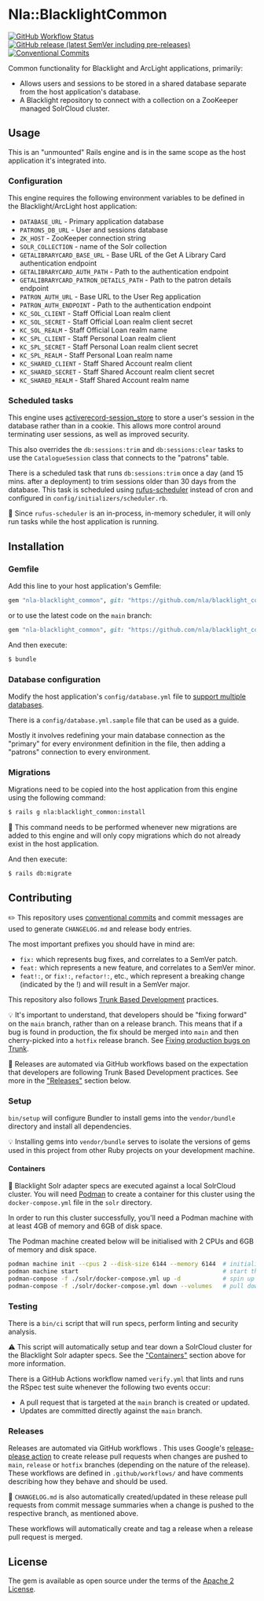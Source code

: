 # Nla::BlacklightCommon

[![GitHub Workflow Status](https://img.shields.io/github/actions/workflow/status/nla/blacklight_common/verify.yml?branch=main&logo=github)](https://github.com/nla/blacklight_common/actions/workflows/verify.yml)
[![GitHub release (latest SemVer including pre-releases)](https://img.shields.io/github/v/release/nla/blacklight_common?include_prereleases)](https://github.com/nla/blacklight_common/releases/latest)
[![Conventional Commits](https://img.shields.io/badge/Conventional%20Commits-1.0.0-%23FE5196?logo=conventionalcommits&logoColor=white)](https://conventionalcommits.org)

Common functionality for Blacklight and ArcLight applications, primarily:

- Allows users and sessions to be stored in a shared database separate from the host application's database.
- A Blacklight repository to connect with a collection on a ZooKeeper managed SolrCloud cluster.

## Usage
This is an "unmounted" Rails engine and is in the same scope as the host application it's integrated into.

### Configuration
This engine requires the following environment variables to be defined in the Blacklight/ArcLight
host application:

* `DATABASE_URL` - Primary application database
* `PATRONS_DB_URL` - User and sessions database
* `ZK_HOST` - ZooKeeper connection string
* `SOLR_COLLECTION` - name of the Solr collection
* `GETALIBRARYCARD_BASE_URL` - Base URL of the Get A Library Card authentication endpoint
* `GETALIBRARYCARD_AUTH_PATH` - Path to the authentication endpoint
* `GETALIBRARYCARD_PATRON_DETAILS_PATH` - Path to the patron details endpoint
* `PATRON_AUTH_URL` - Base URL to the User Reg application
* `PATRON_AUTH_ENDPOINT` - Path to the authentication endpoint
* `KC_SOL_CLIENT` - Staff Official Loan realm client
* `KC_SOL_SECRET` - Staff Official Loan realm client secret
* `KC_SOL_REALM` - Staff Official Loan realm name
* `KC_SPL_CLIENT` - Staff Personal Loan realm client
* `KC_SPL_SECRET` - Staff Personal Loan realm client secret
* `KC_SPL_REALM` - Staff Personal Loan realm name
* `KC_SHARED_CLIENT` - Staff Shared Account realm client
* `KC_SHARED_SECRET` - Staff Shared Account realm client secret
* `KC_SHARED_REALM` - Staff Shared Account realm name

### Scheduled tasks
This engine uses [activerecord-session_store](https://github.com/rails/activerecord-session_store)
to store a user's session in the database rather than in a cookie. This allows more control around
terminating user sessions, as well as improved security.

This also overrides the `db:sessions:trim` and `db:sessions:clear` tasks to use the
`CatalogueSession` class that connects to the "patrons" table.

There is a scheduled task that runs `db:sessions:trim` once a day (and 15 mins. after a deployment)
to trim sessions older than 30 days from the database. This task is scheduled using
[rufus-scheduler](https://github.com/jmettraux/rufus-scheduler) instead of cron and configured in
`config/initializers/scheduler.rb`.

🚨 Since `rufus-scheduler` is an in-process, in-memory scheduler, it will only run tasks while
the host application is running.

## Installation

### Gemfile
Add this line to your host application's Gemfile:

```ruby
gem "nla-blacklight_common", git: "https://github.com/nla/blacklight_common", tag: "[choose a tag]"
```
or to use the latest code on the `main` branch:

```ruby
gem "nla-blacklight_common", git: "https://github.com/nla/blacklight_common"
```

And then execute:
```bash
$ bundle
```

### Database configuration
Modify the host application's `config/database.yml` file to
[support multiple databases](https://guides.rubyonrails.org/active_record_multiple_databases.html).

There is a `config/database.yml.sample` file that can be used as a guide.

Mostly it involves redefining your main database connection as the "primary" for every environment
definition in the file, then adding a "patrons" connection to every environment.

### Migrations
Migrations need to be copied into the host application from this engine using the following command:

```bash
$ rails g nla:blacklight_common:install
```

🚨 This command needs to be performed whenever new migrations are added to this engine and will only
copy migrations which do not already exist in the host application.

And then execute:
```bash
$ rails db:migrate
```

## Contributing
✏️ This repository uses [conventional commits](https://www.conventionalcommits.org)
and commit messages are used to generate `CHANGELOG.md` and release body entries.

The most important prefixes you should have in mind are:

* `fix:` which represents bug fixes, and correlates to a SemVer patch.
* `feat:` which represents a new feature, and correlates to a SemVer minor.
* `feat!:`, or `fix!:`, `refactor!:`, etc., which represent a breaking change (indicated by the !)
  and will result in a SemVer major.

This repository also follows [Trunk Based Development](https://trunkbaseddevelopment.com/) practices.

💡 It's important to understand, that developers should be "fixing forward" on the `main` branch,
rather than on a release branch. This means that if a bug is found in production, the fix should be
merged into `main` and then cherry-picked into a `hotfix` release branch. See [Fixing production
bugs on Trunk](https://trunkbaseddevelopment.com/branch-for-release/#fix-production-bugs-on-trunk).

🚀 Releases are automated via GitHub workflows based on the expectation that developers are
following Trunk Based Development practices. See more in the ["Releases"](#releases) section below.

### Setup
`bin/setup` will configure Bundler to install gems into the `vendor/bundle` directory and install
all dependencies.

💡 Installing gems into `vendor/bundle` serves to isolate the versions of gems used in this project
from other Ruby projects on your development machine.

#### Containers

🚨 Blacklight Solr adapter specs are executed against a local SolrCloud cluster.
You will need [Podman](https://podman.io/) to create a container for this cluster using the
`docker-compose.yml` file in the `solr` directory.

In order to run this cluster successfully, you'll need a Podman machine with at least 4GB of memory
and 6GB of disk space.

The Podman machine created below will be initialised with 2 CPUs and 6GB of memory and disk space.

```bash
podman machine init --cpus 2 --disk-size 6144 --memory 6144  # initialise a Podman machine
podman machine start                                         # start the Podman machine
podman-compose -f ./solr/docker-compose.yml up -d            # spin up a ZK + SolrCloud cluster
podman-compose -f ./solr/docker-compose.yml down --volumes   # pull down the ZK + SolrCloud cluster
```

### Testing
There is a `bin/ci` script that will run specs, perform linting and security analysis.

⚠️ This script will automatically setup and tear down a SolrCloud cluster for the Blacklight Solr
adapter specs. See the ["Containers"](#containers) section above for more information.

There is a GitHub Actions workflow named `verify.yml` that lints and runs the RSpec test suite
whenever the following two events occur:

* A pull request that is targeted at the `main` branch is created or updated.
* Updates are committed directly against the `main` branch.

### Releases
Releases are automated via GitHub workflows . This uses Google's [release-please
action](https://github.com/google-github-actions/release-please-action) to create release pull
requests when changes are pushed to `main`, `release` or `hotfix` branches (depending on the nature
of the release). These workflows are defined in `.github/workflows/` and have comments describing
how they behave and should be used.

🚨 `CHANGELOG.md` is also automatically created/updated in these release pull requests from
commit message summaries when a change is pushed to the respective branch, as mentioned above.

These workflows will automatically create and tag a release when a release pull request is merged.

## License
The gem is available as open source under the terms of the [Apache 2 License](https://opensource.org/licenses/Apache-2.0).

